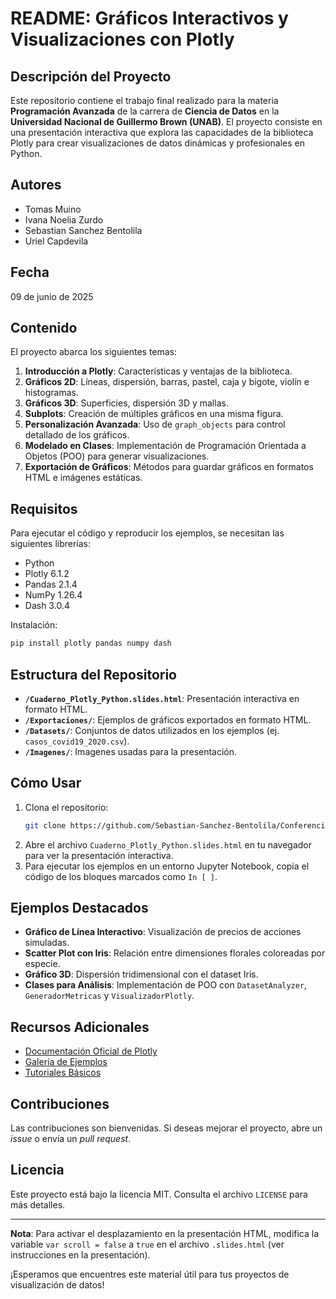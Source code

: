 # README: Gráficos Interactivos y Visualizaciones con Plotly

## Descripción del Proyecto
Este repositorio contiene el trabajo final realizado para la materia **Programación Avanzada** de la carrera de **Ciencia de Datos** en la **Universidad Nacional de Guillermo Brown (UNAB)**. El proyecto consiste en una presentación interactiva que explora las capacidades de la biblioteca Plotly para crear visualizaciones de datos dinámicas y profesionales en Python.

## Autores
- Tomas Muino
- Ivana Noelia Zurdo
- Sebastian Sanchez Bentolila
- Uriel Capdevila

## Fecha
09 de junio de 2025

## Contenido
El proyecto abarca los siguientes temas:
1. **Introducción a Plotly**: Características y ventajas de la biblioteca.
2. **Gráficos 2D**: Líneas, dispersión, barras, pastel, caja y bigote, violín e histogramas.
3. **Gráficos 3D**: Superficies, dispersión 3D y mallas.
4. **Subplots**: Creación de múltiples gráficos en una misma figura.
5. **Personalización Avanzada**: Uso de `graph_objects` para control detallado de los gráficos.
6. **Modelado en Clases**: Implementación de Programación Orientada a Objetos (POO) para generar visualizaciones.
7. **Exportación de Gráficos**: Métodos para guardar gráficos en formatos HTML e imágenes estáticas.

## Requisitos
Para ejecutar el código y reproducir los ejemplos, se necesitan las siguientes librerías:
- Python 
- Plotly 6.1.2
- Pandas 2.1.4
- NumPy 1.26.4
- Dash 3.0.4 

Instalación:
```bash
pip install plotly pandas numpy dash
```

## Estructura del Repositorio
- **`/Cuaderno_Plotly_Python.slides.html`**: Presentación interactiva en formato HTML.
- **`/Exportaciones/`**: Ejemplos de gráficos exportados en formato HTML.
- **`/Datasets/`**: Conjuntos de datos utilizados en los ejemplos (ej. `casos_covid19_2020.csv`).
- **`/Imagenes/`**: Imagenes usadas para la presentación.

## Cómo Usar
1. Clona el repositorio:
   ```bash
   git clone https://github.com/Sebastian-Sanchez-Bentolila/Conferencias/tree/f0f1c8bd5656f7b64ed8ebba270144768ef2c667/Plotly%20en%20Python-Trabajo%20Final-Programacion_Avanzada
   ```
2. Abre el archivo `Cuaderno_Plotly_Python.slides.html` en tu navegador para ver la presentación interactiva.
3. Para ejecutar los ejemplos en un entorno Jupyter Notebook, copia el código de los bloques marcados como `In [ ]`.

## Ejemplos Destacados
- **Gráfico de Línea Interactivo**: Visualización de precios de acciones simuladas.
- **Scatter Plot con Iris**: Relación entre dimensiones florales coloreadas por especie.
- **Gráfico 3D**: Dispersión tridimensional con el dataset Iris.
- **Clases para Análisis**: Implementación de POO con `DatasetAnalyzer`, `GeneradorMetricas` y `VisualizadorPlotly`.

## Recursos Adicionales
- [Documentación Oficial de Plotly](https://plotly.com/python/)
- [Galería de Ejemplos](https://plotly.com/python/gallery/)
- [Tutoriales Básicos](https://plotly.com/python/getting-started/)

## Contribuciones
Las contribuciones son bienvenidas. Si deseas mejorar el proyecto, abre un *issue* o envía un *pull request*.

## Licencia
Este proyecto está bajo la licencia MIT. Consulta el archivo `LICENSE` para más detalles.

---

**Nota**: Para activar el desplazamiento en la presentación HTML, modifica la variable `var scroll = false` a `true` en el archivo `.slides.html` (ver instrucciones en la presentación). 

¡Esperamos que encuentres este material útil para tus proyectos de visualización de datos!
